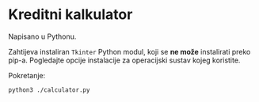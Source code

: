 # Kreditni kalkulator

Napisano u Pythonu.

Zahtijeva instaliran `Tkinter` Python modul, koji se **ne može** instalirati preko pip-a. Pogledajte opcije instalacije za operacijski sustav kojeg koristite.

Pokretanje:

```sh
python3 ./calculator.py
```
